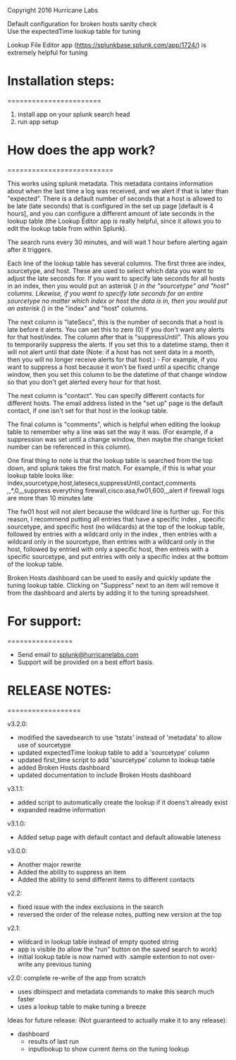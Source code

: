 Copyright 2016 Hurricane Labs

Default configuration for broken hosts sanity check  
Use the expectedTime lookup table for tuning

Lookup File Editor app (https://splunkbase.splunk.com/app/1724/) is extremely helpful for tuning

# Installation steps: #
=======================
1. install app on your splunk search head
2. run app setup


# How does the app work? #
==========================

This works using splunk metadata. This metadata contains information about when the last time a log was received, and we alert if that is later than "expected". 
There is a default number of seconds that a host is allowed to be late (late seconds) that is configured in the set up page [default is 4 hours], and you can configure a different amount of late seconds in the lookup table (the Lookup Editor app is really helpful, since it allows you to edit the lookup table from within Splunk). 

The search runs every 30 minutes, and will wait 1 hour before alerting again after it triggers.

Each line of the lookup table has several columns. The first three are index, sourcetype, and host. These are used to select which data you want to adjust the late seconds for. If you want to specify late seconds for all hosts in an index, then you would put an asterisk (*) in the "sourcetype" and "host" columns. Likewise, if you want to specify late seconds for an entire sourcetype no matter which index or host the data is in, then you would put an asterisk (*) in the "index" and "host" columns. 

The next column is "lateSecs", this is the number of seconds that a host is late before it alerts. You can set this to zero (0) if you don't want any alerts for that host/index. 
The column after that is "suppressUntil". This allows you to temporarily suppress the alerts. If you set this to a datetime stamp, then it will not alert until that date (Note: if a host has not sent data in a month, then you will no longer receive alerts for that host.) - For example, if you want to suppress a host because it won't be fixed until a specific change window, then you set this column to be the datetime of that change window so that you don't get alerted every hour for that host.

The next column is "contact". You can specify different contacts for different hosts. The email address listed in the "set up" page is the default contact, if one isn't set for that host in the lookup table.  

The final column is "comments", which is helpful when editing the lookup table to remember why a line was set the way it was. (For example, if a suppression was set until a change window, then maybe the change ticket number can be referenced in this column).

One final thing to note is that the lookup table is searched from the top down, and splunk takes the first match. 
For example, if this is what your lookup table looks like:
index,sourcetype,host,latesecs,suppressUntil,contact,comments
*,*,*,0,,,suppress everything
firewall,cisco:asa,fw01,600,,,alert if firewall logs are more than 10 minutes late

The fw01 host will not alert because the wildcard line is further up.
For this reason, I recommend putting all entries that have a specific index , specific sourcetype, and specific host (no wildcards) at the top of the lookup table, followed by entries with a wildcard only in the index , then entries with a wildcard only in the sourcetype, then entries with a wildcard only in the host, followed by entried with only a specific host, then entreis with a specific sourcetype, and put entries with only a specific index at the bottom of the lookup table.

Broken Hosts dashboard can be used to easily and quickly update the tuning lookup table. Clicking on "Suppress" next to an item will remove it from the dashboard and alerts by adding it to the tuning spreadsheet.

# For support: #
================
* Send email to splunk@hurricanelabs.com
* Support will be provided on a best effort basis.


# RELEASE NOTES: #
==================

v3.2.0:
* modified the savedsearch to use 'tstats' instead of 'metadata' to allow use of sourcetype
* updated expectedTime lookup table to add a 'sourcetype' column
* updated first_time script to add 'sourcetype' column to lookup table 
* added Broken Hosts dashboard
* updated documentation to include Broken Hosts dashboard

v3.1.1:
* added script to automatically create the lookup if it doens't already exist
* expanded readme information

v3.1.0:
* Added setup page with default contact and default allowable lateness

v3.0.0:
* Another major rewrite
* Added the ability to suppress an item
* Added the ability to send different items to different contacts

v2.2:
* fixed issue with the index exclusions in the search
* reversed the order of the release notes, putting new version at the top

v2.1:
* wildcard in lookup table instead of empty quoted string
* app is visible (to allow the "run" button on the saved search to work)
* initial lookup table is now named with .sample extention to not over-write any previous tuning

v2.0: complete re-write of the app from scratch
* uses dbinspect and metadata commands to make this search much faster
* uses a lookup table to make tuning a breeze

Ideas for future release:
(Not guaranteed to actually make it to any release):
* dashboard
  * results of last run
  * inputlookup to show current items on the tuning lookup

